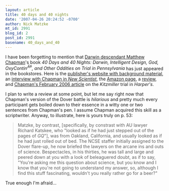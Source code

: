 ```yaml
---
layout: article
title: 40 days and 40 nights
date: '2007-04-26 20:24:52 -0700'
author: Nick Matzke
mt_id: 2991
blog_id: 2
post_id: 2991
basename: 40_days_and_40
---
```

<img src="http://cdn.harpercollins.com/harperimages/isbn/medium/7/9780061179457.jpg" alt="" style="float:left;" />I have been forgetting to mention that [Darwin descendant Matthew Chapman](/archives/2006/04/professor-steve-2.html)'s book _40 Days and 40 Nights: Darwin, Intelligent Design, God, OxyContin<sup>Â®</sup>, and Other Oddities on Trial in Pennsylvania_ has just appeared in the bookstores.  Here is the [publisher's website with background material](http://www.harpercollins.com/books/9780061179457/40_Days_and_40_Nights/index.aspx), an [interview with Chapman in _New Scientist_](http://www.newscientist.com/channel/opinion/mg19325971.900-interview-darwin-in-the-blood.html), the [Amazon page](http://www.amazon.com/dp/0061179450/), a [review](http://blogcritics.org/archives/2007/03/29/002056.php), and [Chapman's February 2006 article](http://www.google.com/search?sourceid=navclient-ff&amp;ie=UTF-8&amp;rls=GGGL,GGGL:2006-36,GGGL:en&amp;q=matthew+chapman%2C+god+or+gorilla) on the _Kitzmiller_ trial in _Harper's_.

I plan to write a review at some point, but let me say right now that Chapman's version of the Dover battle is _hilarious_ and pretty much every participant gets boiled down to their essence in a witty one or two sentences from Chapman's pen.  I assume Chapman acquired this skill as a scriptwriter.  Anyway, to illustrate, here is yours truly on p. 53:

> Matzke, by contrast, \[specifically, by constrast with AU lawyer Richard Katskee, who "looked as if he had just stepped out of the pages of _GQ_"\], was from Oakland, California, and usually looked as if he had just rolled out of bed.  The NCSE staffer initially assigned to the Dover flare-up, he now briefed the lawyers on the arcane ins and outs of science.  Bespectacles, in his thirties, he was tall and large and peered down at you with a look of beleaguered doubt, as if to say, "You're asking me this question about science, but you know and I know that you're not going to understand my answer, so, although I find this stuff fascinating, wouldn't you really rather go for a beer?"

True enough I'm afraid...
